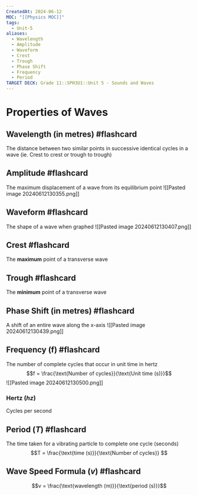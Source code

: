 ```yaml
---
CreatedAt: 2024-06-12
MOC: "[[Physics MOC]]"
tags:
  - Unit-5
aliases:
  - Wavelength
  - Amplitude
  - Waveform
  - Crest
  - Trough
  - Phase Shift
  - Frequency
  - Period
TARGET DECK: Grade 11::SPH3U1::Unit 5 - Sounds and Waves
---
```


# Properties of Waves

## Wavelength (in $\text{metres}$) #flashcard 
The distance between two similar points in successive identical cycles in a wave 
(ie. Crest to crest or trough to trough)
<!--ID: 1718216451506-->


## Amplitude #flashcard 
The maximum displacement of a wave from its equilibrium point
![[Pasted image 20240612130355.png]]
<!--ID: 1718216451509-->


## Waveform #flashcard 
The shape of a wave when graphed
![[Pasted image 20240612130407.png]]
<!--ID: 1718216451511-->


## Crest #flashcard 
The **maximum** point of a transverse wave
<!--ID: 1718216451513-->


## Trough #flashcard 
The **minimum** point of a transverse wave
<!--ID: 1718216451516-->


## Phase Shift (in $\text{metres}$) #flashcard 
<!-- Grade 12 math very easy with radians-->
A shift of an entire wave along the x-axis
![[Pasted image 20240612130439.png]]

## Frequency (f)  #flashcard 
The number of complete cycles that occur in unit time in hertz
$$f = \frac{\text{Number of cycles}}{\text{Unit time (s)}}$$
![[Pasted image 20240612130500.png]]
<!--ID: 1718216451518-->


### Hertz ($hz$)
Cycles per second

## Period ($T$) #flashcard 
The time taken for a vibrating particle to complete one cycle (seconds)
$$T = \frac{\text{time (s)}}{\text{Number of cycles}} $$
<!--ID: 1718216451521-->


## Wave Speed Formula ($v$) #flashcard 
$$v = \frac{\text{wavelength (m)}}{\text{period (s)}}$$
<!--ID: 1718216451523-->
